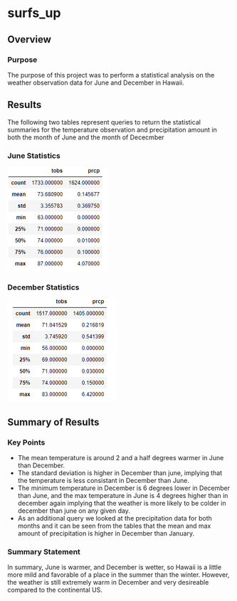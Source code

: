 # surfs_up

## Overview
### Purpose
The purpose of this project was to perform a statistical analysis on the weather observation data for June and December in Hawaii.

## Results
The following two tables represent queries to return the statistical summaries for the temperature observation and precipitation amount in both the month of June and the month of Dececmber

### June Statistics

<img src = 'Resources/June_stats.PNG'>

### December Statistics

<img src = 'Resources/December_stats.PNG'>

## Summary of Results
 ### Key Points
 - The mean temperature is around 2 and a half degrees warmer in June than December.
 - The standard deviation is higher in December than june, implying that the temperature is less consistant in December than June.
 - The minimum temperature in December is 6 degrees lower in December than June, and the max temperature in June is 4 degrees higher than in december again implying that the weather is more likely to be colder in december than june on any given day.
 - As an additional query we looked at the precipitation data for both months and it can be seen from the tables that the mean and max amount of precipitation is higher in December than January.

 ### Summary Statement
In summary, June is warmer, and December is wetter, so Hawaii is a little more mild and favorable of a place in the summer than the winter. However, the weather is still extremely warm in December and very desireable compared to the continental US.


